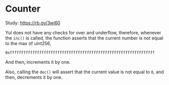 # Counter

Study: https://rb.gy/3wj60

Yul does not have any checks for over and underflow, therefore, whenever the `inc()` is called, the function asserts that the current number is not equal to the max of uint256,
```assembly
0xffffffffffffffffffffffffffffffffffffffffffffffffffffffffffffffff
```
And then, increments it by one.

Also, calling the `dec()` will assert that the current value is not equal to `0`, and then, decrements it by one.
